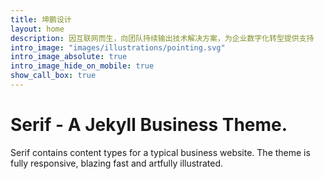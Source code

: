 ```yaml
---
title: 坤鹏设计
layout: home
description: 因互联网而生，向团队持续输出技术解决方案，为企业数字化转型提供支持
intro_image: "images/illustrations/pointing.svg"
intro_image_absolute: true
intro_image_hide_on_mobile: true
show_call_box: true
---
```


# Serif - A Jekyll Business Theme.

Serif contains content types for a typical business website. The theme is fully responsive, blazing fast and artfully illustrated.
